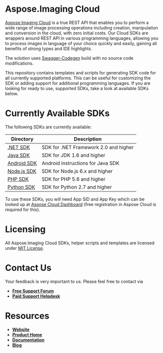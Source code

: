 # Aspose.Imaging Cloud
[Aspose.Imaging Cloud](https://products.aspose.cloud/imaging/cloud) is a true REST API that enables you to perform a wide range of image processing operations including creation, manipulation and conversion in the cloud, with zero initial costs. Our Cloud SDKs are wrappers around REST API in various programming languages, allowing you to process images in language of your choice quickly and easily, gaining all benefits of strong types and IDE highlights. 

The solution uses [Swagger-Codegen](https://github.com/swagger-api/swagger-codegen) build with no source code modifications.

This repository contains templates and scripts for generating SDK code for all currently supported platforms. This can be useful for customizing the SDK or adding support for additional programming languages. If you are looking for ready to use, supported SDKs, take a look at available SDKs below.

# Currently Available SDKs

The following SDKs are currently available:

Directory | Description
--------- | -----------
[.NET SDK](https://github.com/aspose-imaging-cloud/aspose-imaging-cloud-dotnet) | SDK for .NET Framework 2.0 and higher
[Java SDK](https://github.com/aspose-imaging-cloud/aspose-imaging-cloud-java) | SDK for JDK 1.6 and higher
[Android SDK](https://github.com/aspose-imaging-cloud/aspose-imaging-cloud-android) | Android instructions for Java SDK
[Node.js SDK](https://github.com/aspose-imaging-cloud/aspose-imaging-cloud-node) | SDK for Node.js 6.x and higher
[PHP SDK](https://github.com/aspose-imaging-cloud/aspose-imaging-cloud-php) | SDK for PHP 5.6 and higher
[Python SDK](https://github.com/aspose-imaging-cloud/aspose-imaging-cloud-python) | SDK for Python 2.7 and higher

To use these SDKs, you will need App SID and App Key which can be looked up at [Aspose Cloud Dashboard](https://dashboard.aspose.cloud/#/apps) (free registration in Aspose Cloud is required for this).

# Licensing
All Aspose.Imaging Cloud SDKs, helper scripts and templates are licensed under [MIT License](LICENSE).

# Contact Us
Your feedback is very important to us. Please feel free to contact via
+ [**Free Support Forum**](https://forum.aspose.cloud/c/imaging)
+ [**Paid Support Helpdesk**](https://helpdesk.aspose.cloud/)

# Resources
+ [**Website**](https://www.aspose.cloud)
+ [**Product Home**](https://products.aspose.cloud/imaging)
+ [**Documentation**](https://docs.aspose.cloud/display/imagingcloud/Home)
+ [**Blog**](https://blog.aspose.cloud/category/aspose-products/aspose-imaging-product-family/)
